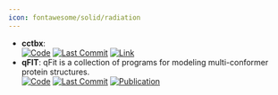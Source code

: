 ```yaml
---
icon: fontawesome/solid/radiation
---
```


- **cctbx**:   
		[![Code](https://img.shields.io/github/stars/cctbx/cctbx_project?style=for-the-badge&logo=github)](https://github.com/cctbx/cctbx_project) [![Last Commit](https://img.shields.io/github/last-commit/cctbx/cctbx_project?style=for-the-badge&logo=github)](https://github.com/cctbx/cctbx_project) [![Link](https://img.shields.io/badge/Link-online-brightgreen?style=for-the-badge&logo=cachet&logoColor=65FF8F)](https://cctbx.github.io/) 
- **qFIT**: qFit is a collection of programs for modeling multi-conformer protein structures.  
		[![Code](https://img.shields.io/github/stars/ExcitedStates/qfit-3.0?style=for-the-badge&logo=github)](https://github.com/ExcitedStates/qfit-3.0) [![Last Commit](https://img.shields.io/github/last-commit/ExcitedStates/qfit-3.0?style=for-the-badge&logo=github)](https://github.com/ExcitedStates/qfit-3.0) [![Publication](https://img.shields.io/badge/Publication-Citations:3-blue?style=for-the-badge&logo=bookstack)](https://doi.org/10.7554/eLife.90606) 
